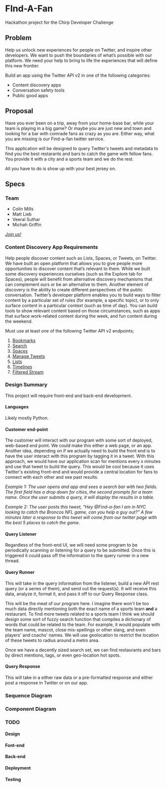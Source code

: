 # FInd-A-Fan
Hackathon project for the Chirp Developer Challenge

## Problem

Help us unlock new experiences for people on Twitter, and inspire other developers. We want to push the boundaries of what’s possible with our platform. We need your help to bring to life the experiences that will define this new frontier.

Build an app using the Twitter API v2 in one of the following categories:

- Content discovery apps
- Conversation safety tools
- Public good apps

## Proposal 

Have you ever been on a trip, away from your home-base bar, while your team is playing in a big game? Or maybe you are just new and town and looking for a bar with comrade fans as crazy as you are. Either way, what you are missing is our Find-a-fan twitter service. 

This application will be designed to query Twitter's tweets and metadata to find you the best restarants and bars to catch the game with fellow fans. You provide it with a city and a sports team and we do the rest.

All you have to do is show up with your best jersey on.

## Specs

### Team
- Colin Mills
- Matt Lieb
- Veeral Suthar
- Michah Griffin

[_Join us!_](https://devpost.com/software/464930/joins/kLh-GhP8YISD0kRDOZUDnQ)

### Content Discovery App Requirements

Help people discover content such as Lists, Spaces, or Tweets, on Twitter. We have built an open platform that allows you to give people more opportunities to discover content that’s relevant to them. While we built some discovery experiences ourselves (such as the Explore tab for Spaces), people will benefit from alternative discovery mechanisms that can complement ours or be an alternative to them. Another element of discovery is the ability to create different perspectives of the public conversation. Twitter’s developer platform enables you to build ways to filter content by a particular set of rules (for example, a specific topic), or to only surface content in a particular context (such as time of day). You can build tools to show relevant content based on those circumstances, such as apps that surface work-related content during the week, and fun content during the weekend.

Must use at least one of the following Twitter API v2 endpoints; 

1. [Bookmarks](https://developer.twitter.com/en/docs/twitter-api/tweets/bookmarks/introduction)
2. [Search](https://developer.twitter.com/en/docs/twitter-api/tweets/search/introduction)
3. [Spaces](https://developer.twitter.com/en/docs/twitter-api/spaces/overview)
4. [Manage Tweets](https://developer.twitter.com/en/docs/twitter-api/tweets/manage-tweets/introduction)
5. [Lists](https://developer.twitter.com/en/docs/twitter-api/lists/manage-lists/introduction)
6. [Timelines](https://developer.twitter.com/en/docs/twitter-api/tweets/timelines/introduction)
7. [Filtered Stream](https://developer.twitter.com/en/docs/twitter-api/tweets/filtered-stream/introduction)

### Design Summary

This project will require front-end and back-end development. 

#### Languages
Likely mostly Python.

#### Customer end-point
The customer will interact with our program with some sort of deployed, web-based end point. We could make this either a web page, or an app. Another idea, depending on if we actually need to build the front end is to have the user interact with this program by tagging it in a tweet. With this approach, we would have our application scan for mentions every x minutes and use that tweet to build the query. This would be cool because it uses Twitter's existing front-end and would provide a central location for fans to connect with each other and see past results.

_Example 1: The user opens and app and sees a search bar with two fields. The first field has a drop down for cities, the second prompts for a team name. Once the user submits a query, it will display the results in a table._

_Example 2: The user posts this tweet, "Hey @Find-a-fan I am in NYC looking to catch the Broncos NFL game, can you help a guy out?" A few minutes later a response to this tweet will come from our twitter page with the best 5 places to catch the game._

#### Query Listener
Regardless of the front-end UI, we will need some program to be periodically scanning or listening for a query to be submitted. Once this is triggered it could pass off the information to the query runner in a new thread.

#### Query Runner
This will take in the query information from the listener, build a new API rest query (or a series of them), and send out the request(s). It will receive this data, analyze it, format it, and pass it off to our Query Response class.

This will be the meat of our program here. I imagine there won't be too much data directly mentioning both the exact name of a sports team **and** a restaurant. To find more tweets related to a sports team I think we should design some sort of fuzzy search function that compiles a dictionary of words that could be related to the team. For example, it would populate with the team name, mascot, close mis-spellings or other slang, and even players' and coachs' names. We will use geolocation to restrict the location of these tweets to radius around a metro area.

Once we have a decently sized search set, we can find restaurants and bars by direct mentions, tags, or even geo-location hot spots.

#### Query Response
This will take in a either raw data or a pre-formatted response and either post a response in Twitter or on our app.


### Sequence Diagram

### Component Diagram

### TODO
#### Design
#### Font-end
#### Back-end
#### Deployment
#### Testing

